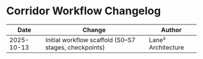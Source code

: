 # Corridor Workflow Changelog

| Date | Change | Author |
|------|--------|--------|
| 2025-10-13 | Initial workflow scaffold (S0–S7 stages, checkpoints) | Lane² Architecture |
